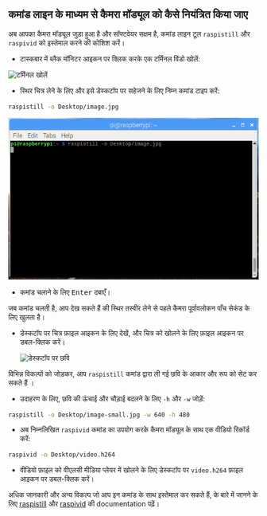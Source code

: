 ## कमांड लाइन के माध्यम से कैमरा मॉड्यूल को कैसे नियंत्रित किया जाए

अब आपका कैमरा मॉड्यूल जुड़ा हुआ है और सॉफ्टवेयर सक्षम है, कमांड लाइन टूल `raspistill` और `raspivid` को इस्तेमाल करने की कोशिश करें।

- टास्कबार में ब्लैक मॉनिटर आइकन पर क्लिक करके एक टर्मिनल विंडो खोलें:

![टर्मिनल खोलें](images/open-terminal-annotated.png)

- स्थिर चित्र लेने के लिए और इसे डेस्कटॉप पर सहेजने के लिए निम्न कमांड टाइप करें:

```bash
raspistill -o Desktop/image.jpg
```

![raspistill कमांड टर्मिनल में लिखा हुआ](images/raspistill-image.png)

- कमांड चलाने के लिए <kbd>Enter</kbd> दबाएँ।

जब कमांड चलती है, आप देख सकते हैं की स्थिर तस्वीर लेने से पहले कैमरा पूर्वावलोकन पाँच सेकंड के लिए खुलता है।

- डेस्कटॉप पर चित्र फ़ाइल आइकन के लिए देखें, और चित्र को खोलने के लिए फ़ाइल आइकन पर डबल-क्लिक करें।

    ![डेस्कटॉप पर छवि](images/desktop-annotated.png)

विभिन्न विकल्पों को जोड़कर, आप `raspistill` कमांड द्वारा ली गई छवि के आकार और रूप को सेट कर सकते हैं ।

- उदाहरण के लिए, छवि की ऊंचाई और चौड़ाई बदलने के लिए `-h` और `-w` जोड़ें:

```bash
raspistill -o Desktop/image-small.jpg -w 640 -h 480
```

- अब निम्नलिखित `raspivid` कमांड का उपयोग करके कैमरा मॉड्यूल के साथ एक वीडियो रिकॉर्ड करें:

```bash
raspivid -o Desktop/video.h264
```

- वीडियो फ़ाइल को वीएलसी मीडिया प्लेयर में खोलने के लिए डेस्कटॉप पर `video.h264` फ़ाइल आइकन पर डबल-क्लिक करें।

अधिक जानकारी और अन्य विकल्प जो आप इन कमांड के साथ इस्तेमाल कर सकते हैं, के बारे में जानने के लिए [raspistill](https://www.raspberrypi.org/documentation/usage/camera/raspicam/raspistill.md) और [raspivid](https://www.raspberrypi.org/documentation/usage/camera/raspicam/raspivid.md) की documentation पढ़ें।
